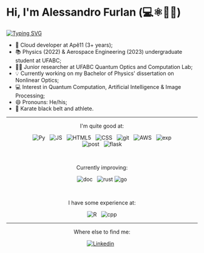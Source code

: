 # Hi, I'm Alessandro Furlan (💻⚛️🚀🥋)

[![Typing SVG](https://readme-typing-svg.herokuapp.com?lines=Cloud+developer+at+Ap%C3%AA11;Physics+undergrad;Aerospace+Engineering+undergrad;Quantum+Optics+Junior+researcher)](https://git.io/typing-svg)

- 💼 Cloud developer at Apê11 (3+ years);
- 📚 Physics (2022) & Aerospace Engineering (2023) undergraduate student at UFABC;
- 🧑‍🔬 Junior researcher at UFABC Quantum Optics and Computation Lab;
- 💡 Currently working on my Bachelor of Physics' dissertation on Nonlinear Optics;
- 💻 Interest in Quantum Computation, Artificial Intelligence & Image Processing;
- 😄 Pronouns: He/his;
- 🥋 Karate black belt and athlete.


---

<div align="center">

I'm quite good at:
    
    
![Py](https://img.shields.io/badge/Python-14354C?style=for-the-badge&logo=python&logoColor=white)
&nbsp;
![JS](https://img.shields.io/badge/JavaScript-F7DF1E?style=for-the-badge&logo=javascript&logoColor=black)
&nbsp;
![HTML5](https://img.shields.io/badge/HTML5-E34F26?style=for-the-badge&logo=html5&logoColor=white)
&nbsp;
![CSS](https://img.shields.io/badge/CSS3-1572B6?style=for-the-badge&logo=css3&logoColor=white)
&nbsp;
![git](https://img.shields.io/badge/Git-E34F26?style=for-the-badge&logo=git&logoColor=white)
&nbsp;
![AWS](https://img.shields.io/badge/Amazon_AWS-232F3E?style=for-the-badge&logo=amazon-aws&logoColor=white)
&nbsp;
![exp](https://img.shields.io/badge/Express.js-404D59?style=for-the-badge)    
&nbsp;
![post](https://img.shields.io/badge/PostgreSQL-316192?style=for-the-badge&logo=postgresql&logoColor=white)
&nbsp;
![flask](https://img.shields.io/badge/Flask-000000?style=for-the-badge&logo=flask&logoColor=white)
&nbsp;
    
<br>    
    
Currently improving:


![doc](https://img.shields.io/badge/Docker-2496ED?style=for-the-badge&logo=docker&logoColor=white)
&nbsp;
![rust](https://img.shields.io/badge/Rust-000000?style=for-the-badge&logo=rust&logoColor=white)
![go](https://img.shields.io/badge/Go-00ADD8?style=for-the-badge&logo=go&logoColor=white)
    
<br>    
    
I have some experience at:
    
![R](https://img.shields.io/badge/R-276DC3?style=for-the-badge&logo=r&logoColor=white)
&nbsp;
![cpp](https://img.shields.io/badge/C%2B%2B-00599C?style=for-the-badge&logo=c%2B%2B&logoColor=white)

    
    
</div>

---

<div align="center">

Where else to find me:
    
[![Linkedin](https://img.shields.io/badge/LinkedIn-0077B5?style=for-the-badge&logo=linkedin&logoColor=white)](https://www.linkedin.com/in/alessandro-credidio-furlan/)
&nbsp;
    
</div>
